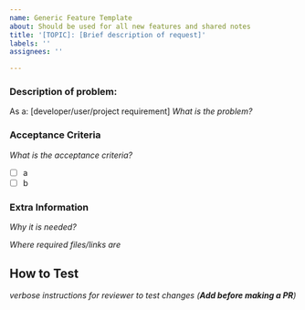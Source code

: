 ```yaml
---
name: Generic Feature Template
about: Should be used for all new features and shared notes
title: '[TOPIC]: [Brief description of request]'
labels: ''
assignees: ''

---
```

### Description	of problem:
As a: [developer/user/project requirement]
_What is the problem?_

### Acceptance Criteria
_What is the acceptance criteria?_
- [ ] a
- [ ] b

### Extra Information
_Why it is needed?_

_Where required files/links are_


## How to Test
_verbose instructions for reviewer to test changes
(**Add before making a PR**)_